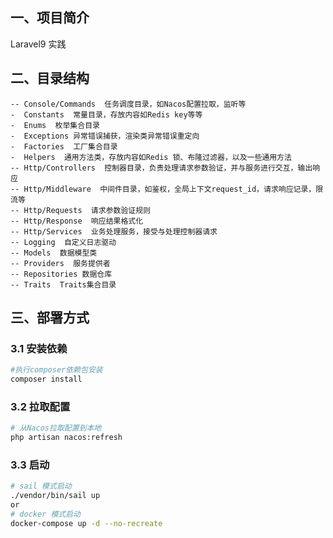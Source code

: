 ## 一、项目简介
Laravel9 实践

## 二、目录结构
    -- Console/Commands  任务调度目录，如Nacos配置拉取，监听等
    -  Constants  常量目录，存放内容如Redis key等等
    -  Enums  枚举集合目录
    -  Exceptions 异常错误捕获，渲染类异常错误重定向
    -  Factories  工厂集合目录
    -  Helpers  通用方法类，存放内容如Redis 锁、布隆过滤器，以及一些通用方法
    -- Http/Controllers  控制器目录，负责处理请求参数验证，并与服务进行交互，输出响应
    -- Http/Middleware  中间件目录，如鉴权，全局上下文request_id，请求响应记录，限流等
    -- Http/Requests  请求参数验证规则
    -- Http/Response  响应结果格式化
    -- Http/Services  业务处理服务，接受与处理控制器请求
    -- Logging  自定义日志驱动
    -- Models  数据模型类
    -- Providers  服务提供者
    -- Repositories 数据仓库
    -- Traits  Traits集合目录

## 三、部署方式
### 3.1 安装依赖
```bash
#执行composer依赖包安装
composer install
```
### 3.2 拉取配置
```bash
# 从Nacos拉取配置到本地
php artisan nacos:refresh
```
### 3.3 启动
```bash
# sail 模式启动
./vendor/bin/sail up
or
# docker 模式启动
docker-compose up -d --no-recreate
```
